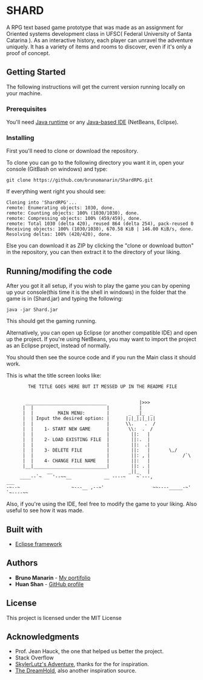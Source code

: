 # SHARD

A RPG text based game prototype that was made as an assignment for 
Oriented systems development class in UFSC( Federal University of Santa Catarina ).
As an interactive history, each player can unravel the adventure uniquely. It has
a variety of items and rooms to discover, even if it's only a proof of concept.

## Getting Started

The following instructions will get the current version running locally on your machine.

### Prerequisites

You'll need [Java runtime](https://www.java.com/en/download/) or any [Java-based IDE](https://www.eclipse.org/downloads/) (NetBeans, Eclipse).

### Installing

First you'll need to clone or download the repository.

To clone you can go to the following directory you want it in, open your console (GitBash on windows)
and type:

```
git clone https://github.com/brunomanarin/ShardRPG.git

```
If everything went right you should see:

```
Cloning into 'ShardRPG'...
remote: Enumerating objects: 1030, done.
remote: Counting objects: 100% (1030/1030), done.
remote: Compressing objects: 100% (459/459), done.
remote: Total 1030 (delta 420), reused 864 (delta 254), pack-reused 0
Receiving objects: 100% (1030/1030), 670.58 KiB | 146.00 KiB/s, done.
Resolving deltas: 100% (420/420), done.

```

Else you can download it as ZIP by clicking the "clone or download button" in the repository,
you can then extract it to the directory of your liking.


## Running/modifing the code

After you got it all setup, if you wish to play the game you can by
opening up your console(this time it is the shell in windows) in the
folder that the game is in (Shard.jar) and typing the following:

```
java -jar Shard.jar

```

This should get the gaming running.

Alternatively, you can open up Eclipse (or another compatible IDE)
and open up the project. If you're using NetBeans, you may want to import the
project as an Eclipse project, instead of normally.

You should then see the source code and if you run the Main class it should work.

This is what the title screen looks like:


```
        THE TITLE GOES HERE BUT IT MESSED UP IN THE README FILE


       ______________________________            |>>>
      |  |                           |           |
      |  |         MAIN MENU:        |       _  _|_  _
      |  | Input the desired option: |      |;|_|;|_|;|
      |  |                           |      \\.    .  /
      |  |    1- START NEW GAME      |       \\:  .  /
      |  |                           |        ||:   |
      |  |    2- LOAD EXISTING FILE  |        ||:.  |
      |  |                           |        ||:  .|
      |  |    3- DELETE FILE         |        ||:   |       \,/
      |  |                           |        ||: , |            /`\
      |  |    4- CHANGE FILE NAME    |        ||:   |
      |__|___________________________|        ||: . |
               __                            _||_   |
     ____--`~    '--~~__            __ ----~    ~`---,              ___
-~--~                   ~---__ ,--~'                  ~~----_____-~'   `~----~~

```

Also, if you're using the IDE, feel free to modify the game to your liking. Also useful to see how
it was made.


## Built with

* [Eclipse framework](http://www.eclipse.org/)


## Authors

* **Bruno Manarin** - [My portifolio](https://brunomanarin.github.io/)
* **Huan Shan** - [GitHub profile](https://github.com/HuanShan150)


## License

This project is licensed under the MIT License

## Acknowledgments

* Prof. Jean Hauck, the one that helped us better the project.
* Stack Overflow
* [SkylerLutz's Adventure](https://github.com/SkylerLutz/), thanks for the for inspiration.
* [The DreamHold](https://zarfhome.com/dreamhold/), also another inspiration source.